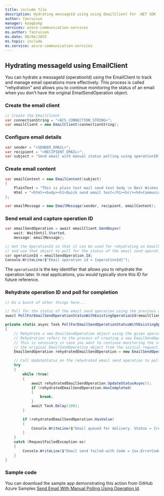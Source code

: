 ```yaml
---
title: include file
description: Hydrating messageId using using EmailClient for .NET SDK
author: fanruisun
manager: koagbakp
services: azure-communication-services
ms.author: fanruisun
ms.date: 08/04/2025
ms.topic: include
ms.service: azure-communication-services
---
```


## Hydrating messageId using EmailClient

You can hydrate a messageId (operationId) using the EmailClient to track and manage email operations more effectively. This process is called "rehydration" and allows you to continue monitoring the status of an email when you don't have the original EmailSendOperation object.

### Create the email client

```csharp
// Create the EmailClient
var connectionString = "<ACS_CONNECTION_STRING>";
var emailClient = new EmailClient(connectionString);
```

### Configure email details

```csharp
var sender = "<SENDER_EMAIL>";
var recipient = "<RECIPIENT_EMAIL>";
var subject = "Send email with manual status polling using operationID";
```

### Create email content

```csharp
var emailContent = new EmailContent(subject)
{
    PlainText = "This is plain text mail send test body \n Best Wishes!!",
    Html = "<html><body><h1>Quick send email test</h1><br/><h4>Communication email as a service mail send app working properly</h4><p>Happy Learning!!</p></body></html>"
};

var emailMessage = new EmailMessage(sender, recipient, emailContent);
```

### Send email and capture operation ID

```csharp
var emailSendOperation = await emailClient.SendAsync(
    wait: WaitUntil.Started,
    message: emailMessage);

// Get the OperationId so that it can be used for rehydrating an EmailSendOperation object
// and use that object to poll for the status of the email send operation.
var operationId = emailSendOperation.Id;
Console.WriteLine($"Email operation id = {operationId}");
```

The `operationId` is the key identifier that allows you to rehydrate the operation later. In real applications, you would typically store this ID for future reference.

### Rehydrate operation ID and poll for completion

```csharp
// Do a bunch of other things here...

// Poll for the status of the email send operation using the previous operationId
await PollForEmailSendOperationStatusWithExistingOperationId(emailClient, operationId);

private static async Task PollForEmailSendOperationStatusWithExistingOperationId(EmailClient emailClient, string operationId)
{
    // Rehydrate a new EmailSendOperation object using the given operationId
    // Rehydration refers to the process of creating a new EmailSendOperation object using the operation ID from a previous EmailSendOperation.
    // This is necessary in case you want to continue monitoring the status of the email manually, when you don't have 
    // the original EmailSendOperation object from the initial request.
    EmailSendOperation rehydratedEmailSendOperation = new EmailSendOperation(operationId, emailClient);

    // Call UpdateStatus on the rehydrated email send operation to poll for the status manually.
    try
    {
        while (true)
        {
            await rehydratedEmailSendOperation.UpdateStatusAsync();
            if (rehydratedEmailSendOperation.HasCompleted)
            {
                break;
            }
            await Task.Delay(100);
        }

        if (rehydratedEmailSendOperation.HasValue)
        {
            Console.WriteLine($"Email queued for delivery. Status = {rehydratedEmailSendOperation.Value.Status}");
        }
    }
    catch (RequestFailedException ex)
    {
        Console.WriteLine($"Email send failed with Code = {ex.ErrorCode} and Message = {ex.Message}");
    }
}
```

### Sample code

You can download the sample app demonstrating this action from GitHub Azure Samples [Send Email With Manual Polling Using Operation Id](https://github.com/Azure-Samples/communication-services-dotnet-quickstarts/tree/main/SendEmailAdvanced/SendEmailWithManualPollingUsingOperationId).
